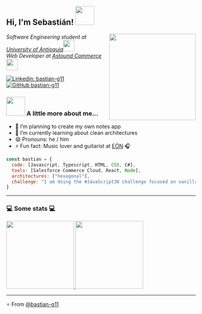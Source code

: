 <h2> Hi, I'm Sebastián! <img src="https://media.giphy.com/media/lOtf1Yt5CxgME/giphy.gif" width="50"></h2>
<img align='right' src="https://media.giphy.com/media/6FT3QE3AJMfwJDZBNr/giphy.gif" width="230">
<p><em>Software Engineering student at <a href="https://www.udea.edu.co/">University of Antioquia</a><img src="https://media.giphy.com/media/MB75OzWrpUMOWfBHg0/giphy.gif" width="30"></br>Web Developer at <a href="https://astoundcommerce.com/">Astound Commerce</a><img src="https://media.giphy.com/media/lRLzrbhmh5pFf4jOga/giphy.gif" width="30"> 
</em></p>

[![Linkedin: bastian-g11](https://img.shields.io/badge/-bastian-\-g11-blue?style=flat-square&logo=Linkedin&logoColor=white&link=https://www.linkedin.com/in/bastian-g11/)](https://www.linkedin.com/in/bastian-g11/)
[![GitHub bastian-g11](https://img.shields.io/github/followers/bastian-g11?label=follow&style=social)](https://github.com/bastian-g11)


### <img src="https://media.giphy.com/media/VgCDAzcKvsR6OM0uWg/giphy.gif" width="50"> A little more about me...  

- 🔭 I’m planning to create my own notes app
- 🌱 I’m currently learning about clean architectures
- 😄 Pronouns: he / him
- ⚡ Fun fact: Music lover and guitarist at [EÓN](https://www.youtube.com/channel/UCw-Z_Q1lx3heUaNvybtHvzA) 🎧


```javascript
const bastian = {
  code: [Javascript, Typescript, HTML, CSS, C#],
  tools: [Salesforce Commerce Cloud, React, Node],
  architectures: ["hexagonal"],
  challenge: "I am doing the #JavaScript30 challenge focused on vanilla JavaScript"
}
```

---
### 💻 Some stats 💻  

<a href="https://github.com/bastian-g11">
  <img height="180em" src="https://github-readme-stats.vercel.app/api?username=bastian-g11&theme=dark&show_icons=true" />
  <img height="180em" src="https://github-readme-stats.vercel.app/api/top-langs/?username=bastian-g11&theme=dark&layout=compact" />
</a>

---

⭐️ From [@bastian-g11](https://github.com/bastian-g11)
<!--
